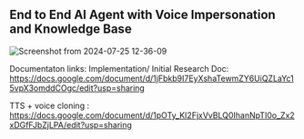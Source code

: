 ## End to End AI Agent with Voice Impersonation and Knowledge Base


![Screenshot from 2024-07-25 12-36-09](https://github.com/user-attachments/assets/5013b59c-8d31-4af5-b743-9d249ecfed11)


Documentaton links:
Implementation/ Initial Research Doc: https://docs.google.com/document/d/1jFbkb9I7EyXshaTewmZY6UiQZLaYc15vpX3omddCOgc/edit?usp=sharing

TTS + voice cloning : https://docs.google.com/document/d/1pOTy_KI2FjxVvBLQ0IhanNpTI0o_Zx2xDGfFJbZjLPA/edit?usp=sharing




